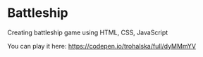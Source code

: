 # Battleship
Creating battleship game using HTML, CSS, JavaScript

You can play it here: https://codepen.io/trohalska/full/dyMMmYV
